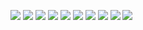 ![](https://pbs.twimg.com/media/D_RMXOBUYAIlEnr.png:large)
![](https://pbs.twimg.com/media/D_RMYnoUwAI2ByP.png:large)
![](https://pbs.twimg.com/media/D_RMZ2yUEAcQpNF.png:large)
![](https://pbs.twimg.com/media/D_RM6tsU0AA6q-7.png:large)
![](https://pbs.twimg.com/media/D_RM7xIU4AAfgGu.png:large)
![](https://pbs.twimg.com/media/D_RM8hjU0AMb-rT.png:large)
![](https://pbs.twimg.com/media/D_RM9d7UEAIjmq3.png:large)
![](https://pbs.twimg.com/media/D_RM-voUcAEpA7d.png:large)
![](https://pbs.twimg.com/media/D_RM_0QUYAERDX3.png:large)
![](https://pbs.twimg.com/media/D_RNAs8UcAAm170.png:large)
